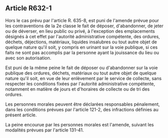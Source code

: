 Article R632-1
----
Hors le cas prévu par l'article R. 635-8, est puni de l'amende prévue pour les
contraventions de la 2e classe le fait de déposer, d'abandonner, de jeter ou de
déverser, en lieu public ou privé, à l'exception des emplacements désignés à cet
effet par l'autorité administrative compétente, des ordures, déchets,
déjections, matériaux, liquides insalubres ou tout autre objet de quelque nature
qu'il soit, y compris en urinant sur la voie publique, si ces faits ne sont pas
accomplis par la personne ayant la jouissance du lieu ou avec son autorisation.

Est puni de la même peine le fait de déposer ou d'abandonner sur la voie
publique des ordures, déchets, matériaux ou tout autre objet de quelque nature
qu'il soit, en vue de leur enlèvement par le service de collecte, sans respecter
les conditions fixées par l'autorité administrative compétente, notamment en
matière de jours et d'horaires de collecte ou de tri des ordures.

Les personnes morales peuvent être déclarées responsables pénalement, dans les
conditions prévues par l'article 121-2, des infractions définies au présent
article.

La peine encourue par les personnes morales est l'amende, suivant les modalités
prévues par l'article 131-41.

